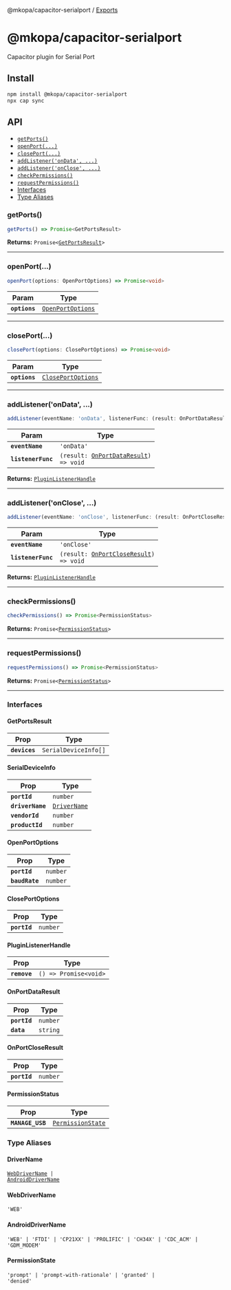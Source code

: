 @mkopa/capacitor-serialport / [Exports](modules.md)

# @mkopa/capacitor-serialport

Capacitor plugin for Serial Port

## Install

```bash
npm install @mkopa/capacitor-serialport
npx cap sync
```

## API

<docgen-index>

* [`getPorts()`](#getports)
* [`openPort(...)`](#openport)
* [`closePort(...)`](#closeport)
* [`addListener('onData', ...)`](#addlistenerondata-)
* [`addListener('onClose', ...)`](#addlisteneronclose-)
* [`checkPermissions()`](#checkpermissions)
* [`requestPermissions()`](#requestpermissions)
* [Interfaces](#interfaces)
* [Type Aliases](#type-aliases)

</docgen-index>

<docgen-api>
<!--Update the source file JSDoc comments and rerun docgen to update the docs below-->

### getPorts()

```typescript
getPorts() => Promise<GetPortsResult>
```

**Returns:** <code>Promise&lt;<a href="#getportsresult">GetPortsResult</a>&gt;</code>

--------------------

### openPort(...)

```typescript
openPort(options: OpenPortOptions) => Promise<void>
```

| Param         | Type                                                        |
| ------------- | ----------------------------------------------------------- |
| **`options`** | <code><a href="#openportoptions">OpenPortOptions</a></code> |

--------------------

### closePort(...)

```typescript
closePort(options: ClosePortOptions) => Promise<void>
```

| Param         | Type                                                          |
| ------------- | ------------------------------------------------------------- |
| **`options`** | <code><a href="#closeportoptions">ClosePortOptions</a></code> |

--------------------

### addListener('onData', ...)

```typescript
addListener(eventName: 'onData', listenerFunc: (result: OnPortDataResult) => void) => PluginListenerHandle
```

| Param              | Type                                                                               |
| ------------------ | ---------------------------------------------------------------------------------- |
| **`eventName`**    | <code>'onData'</code>                                                              |
| **`listenerFunc`** | <code>(result: <a href="#onportdataresult">OnPortDataResult</a>) =&gt; void</code> |

**Returns:** <code><a href="#pluginlistenerhandle">PluginListenerHandle</a></code>

--------------------

### addListener('onClose', ...)

```typescript
addListener(eventName: 'onClose', listenerFunc: (result: OnPortCloseResult) => void) => PluginListenerHandle
```

| Param              | Type                                                                                 |
| ------------------ | ------------------------------------------------------------------------------------ |
| **`eventName`**    | <code>'onClose'</code>                                                               |
| **`listenerFunc`** | <code>(result: <a href="#onportcloseresult">OnPortCloseResult</a>) =&gt; void</code> |

**Returns:** <code><a href="#pluginlistenerhandle">PluginListenerHandle</a></code>

--------------------

### checkPermissions()

```typescript
checkPermissions() => Promise<PermissionStatus>
```

**Returns:** <code>Promise&lt;<a href="#permissionstatus">PermissionStatus</a>&gt;</code>

--------------------

### requestPermissions()

```typescript
requestPermissions() => Promise<PermissionStatus>
```

**Returns:** <code>Promise&lt;<a href="#permissionstatus">PermissionStatus</a>&gt;</code>

--------------------

### Interfaces

#### GetPortsResult

| Prop          | Type                            |
| ------------- | ------------------------------- |
| **`devices`** | <code>SerialDeviceInfo[]</code> |

#### SerialDeviceInfo

| Prop             | Type                                              |
| ---------------- | ------------------------------------------------- |
| **`portId`**     | <code>number</code>                               |
| **`driverName`** | <code><a href="#drivername">DriverName</a></code> |
| **`vendorId`**   | <code>number</code>                               |
| **`productId`**  | <code>number</code>                               |

#### OpenPortOptions

| Prop           | Type                |
| -------------- | ------------------- |
| **`portId`**   | <code>number</code> |
| **`baudRate`** | <code>number</code> |

#### ClosePortOptions

| Prop         | Type                |
| ------------ | ------------------- |
| **`portId`** | <code>number</code> |

#### PluginListenerHandle

| Prop         | Type                                      |
| ------------ | ----------------------------------------- |
| **`remove`** | <code>() =&gt; Promise&lt;void&gt;</code> |

#### OnPortDataResult

| Prop         | Type                |
| ------------ | ------------------- |
| **`portId`** | <code>number</code> |
| **`data`**   | <code>string</code> |

#### OnPortCloseResult

| Prop         | Type                |
| ------------ | ------------------- |
| **`portId`** | <code>number</code> |

#### PermissionStatus

| Prop             | Type                                                        |
| ---------------- | ----------------------------------------------------------- |
| **`MANAGE_USB`** | <code><a href="#permissionstate">PermissionState</a></code> |

### Type Aliases

#### DriverName

<code><a href="#webdrivername">WebDriverName</a> | <a href="#androiddrivername">AndroidDriverName</a></code>

#### WebDriverName

<code>'WEB'</code>

#### AndroidDriverName

<code>'WEB' | 'FTDI' | 'CP21XX' | 'PROLIFIC' | 'CH34X' | 'CDC_ACM' | 'GDM_MODEM'</code>

#### PermissionState

<code>'prompt' | 'prompt-with-rationale' | 'granted' | 'denied'</code>

</docgen-api>
